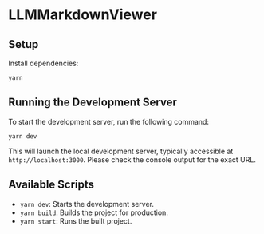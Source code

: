 # LLMMarkdownViewer

## Setup

Install dependencies:
   ```
   yarn
   ```

## Running the Development Server

To start the development server, run the following command:

```
yarn dev
```

This will launch the local development server, typically accessible at `http://localhost:3000`. Please check the console output for the exact URL.

## Available Scripts

- `yarn dev`: Starts the development server.
- `yarn build`: Builds the project for production.
- `yarn start`: Runs the built project.
